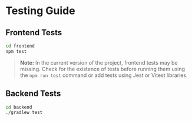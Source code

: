 # Testing Guide

## Frontend Tests

```bash
cd frontend
npm test
```

> **Note:** In the current version of the project, frontend tests may be missing. Check for the existence of tests before running them using the `npm run test` command or add tests using Jest or Vitest libraries.

## Backend Tests

```bash
cd backend
./gradlew test
```
